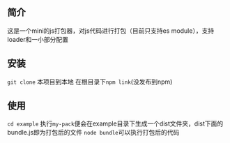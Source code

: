 ## 简介
这是一个mini的js打包器，对js代码进行打包（目前只支持es module），支持loader和一小部分配置
## 安装
`git clone` 本项目到本地
在根目录下`npm link`(没发布到npm)
## 使用
`cd example`
执行`my-pack`便会在example目录下生成一个dist文件夹，dist下面的bundle.js即为打包后的文件
`node bundle`可以执行打包后的代码


